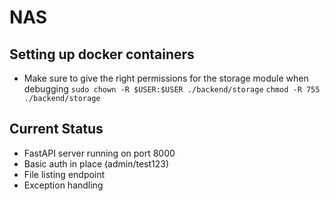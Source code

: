 # NAS

## Setting up docker containers
- Make sure to give the right permissions for the storage module when debugging
`sudo chown -R $USER:$USER ./backend/storage`
`chmod -R 755 ./backend/storage`

## Current Status
- FastAPI server running on port 8000
- Basic auth in place (admin/test123)
- File listing endpoint
- Exception handling